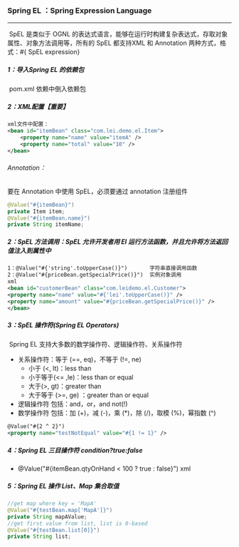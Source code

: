 ### Spring EL ：Spring Expression Language

------

​	SpEL 是类似于 OGNL 的表达式语言，能够在运行时构建复杂表达式，存取对象属性、对象方法调用等，所有的 SpEL 都支持XML 和 Annotation 两种方式，格式：#{ SpEL expression}

##### 1：导入Spring EL 的依赖包

​	pom.xml 依赖中倒入依赖包

##### 2：XML配置【重要】

```xml
xml文件中配置：
<bean id="itemBean" class="com.lei.demo.el.Item">
	<property name="name" value="itemA" />
	<property name="total" value="10" />
</bean>
```

###### Annotation：

要在 Annotation 中使用 SpEL，必须要通过 annotation 注册组件

```java
@Value("#{itemBean}")
private Item item;
@Value("#{itemBean.name}")
private String itemName;
```

##### 2：SpEL 方法调用：SpEL 允许开发者用 El 运行方法函数，并且允许将方法返回值注入到属性中

```xml
1：@Value("#{'string'.toUpperCase()}")   	字符串直接调用函数
2：@Value("#{priceBean.getSpecialPrice()}") 	实例对象调用
xml
<bean id="customerBean" class="com.leidemo.el.Customer">
<property name="name" value="#{'lei'.toUpperCase()}" />
<property name="amount" value="#{priceBean.getSpecialPrice()}" />
</bean>
```

##### 3：SpEL 操作符(Spring EL Operators)

​	Spring EL 支持大多数的数学操作符、逻辑操作符、关系操作符

- 关系操作符：等于 (==, eq)，不等于 (!=, ne)
  - 小于 (<, lt)：less than
  - 小于等于(<= ,le)：less than or equal
  - 大于(>, gt)：greater than
  - 大于等于 (>=, ge) ：greater than or equal
- 逻辑操作符 包括：and，or，and not(!) 
- 数学操作符 包括：加 (+)，减 (-)，乘 (*)，除 (/)，取模 (%)，幂指数 (^)

```xml
@Value("#{2 ^ 2}")
<property name="testNotEqual" value="#{1 != 1}" />
```

##### 4：Spring EL 三目操作符 condition?true:false

- @Value("#{itemBean.qtyOnHand < 100 ? true : false}") xml


##### 5：Spring EL 操作 List、Map 集合取值

```java
//get map where key = 'MapA' 
@Value("#{testBean.map['MapA']}") 
private String mapAValue;
//get first value from list, list is 0-based
@Value("#{testBean.list[0]}") 
private String list;
```

